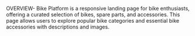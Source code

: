 OVERVIEW-
    Bike Platform is a responsive landing page for bike enthusiasts, offering a curated selection of bikes, spare parts, and accessories. 
    This page allows users to explore popular bike categories and essential bike accessories with descriptions and images.
